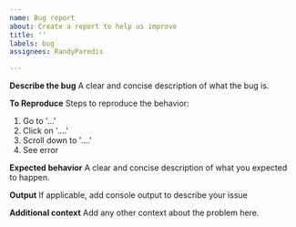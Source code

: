 ```yaml
---
name: Bug report
about: Create a report to help us improve
title: ''
labels: bug
assignees: RandyParedis

---
```


**Describe the bug**
A clear and concise description of what the bug is.

**To Reproduce**
Steps to reproduce the behavior:
1. Go to '...'
2. Click on '....'
3. Scroll down to '....'
4. See error

**Expected behavior**
A clear and concise description of what you expected to happen.

**Output**
If applicable, add console output to describe your issue

**Additional context**
Add any other context about the problem here.
